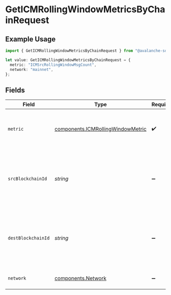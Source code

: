# GetICMRollingWindowMetricsByChainRequest

## Example Usage

```typescript
import { GetICMRollingWindowMetricsByChainRequest } from "@avalanche-sdk/chainkit/models/operations";

let value: GetICMRollingWindowMetricsByChainRequest = {
  metric: "ICMSrcRollingWindowMsgCount",
  network: "mainnet",
};
```

## Fields

| Field                                                                                  | Type                                                                                   | Required                                                                               | Description                                                                            | Example                                                                                |
| -------------------------------------------------------------------------------------- | -------------------------------------------------------------------------------------- | -------------------------------------------------------------------------------------- | -------------------------------------------------------------------------------------- | -------------------------------------------------------------------------------------- |
| `metric`                                                                               | [components.ICMRollingWindowMetric](../../models/components/icmrollingwindowmetric.md) | :heavy_check_mark:                                                                     | Which chain level ICM metric to fetch for the rolling window.                          | ICMSrcRollingWindowMsgCount                                                            |
| `srcBlockchainId`                                                                      | *string*                                                                               | :heavy_minus_sign:                                                                     | Query param for retrieving items for a specific source (initiating) blockchain id.     |                                                                                        |
| `destBlockchainId`                                                                     | *string*                                                                               | :heavy_minus_sign:                                                                     | Query param for retrieving items for a specific destination (receiving) blockchain id. |                                                                                        |
| `network`                                                                              | [components.Network](../../models/components/network.md)                               | :heavy_minus_sign:                                                                     | Either mainnet or testnet/fuji.                                                        | mainnet                                                                                |